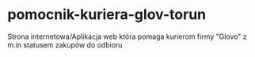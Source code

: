 # pomocnik-kuriera-glov-torun
 Strona internetowa/Aplikacja web która pomaga kurierom firmy "Glovo" z m.in statusem zakupów do odbioru
